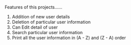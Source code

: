 Features of this projects......
1. Addition of new user details
2. Deletion of particular user information
3. Can Edit detail of user
4. Search particular user information
5. Print all the user information in (A - Z) and (Z - A) order
